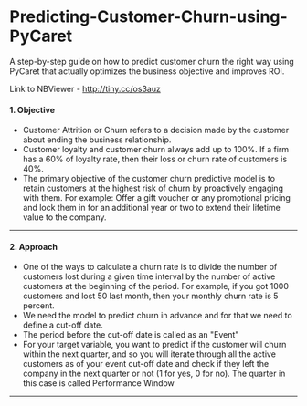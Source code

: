 # Predicting-Customer-Churn-using-PyCaret
A step-by-step guide on how to predict customer churn the right way using PyCaret that actually optimizes the business objective and improves ROI. 

Link to NBViewer - http://tiny.cc/os3auz

#### 1. Objective 

* Customer Attrition or Churn refers to a decision made by the customer about ending the business relationship.
* Customer loyalty and customer churn always add up to 100%. If a firm has a 60% of loyalty rate, then their loss or churn rate of customers is 40%.
* The primary objective of the customer churn predictive model is to retain customers at the highest risk of churn by proactively engaging with them. For example: Offer a gift voucher or any promotional pricing and lock them in for an additional year or two to extend their lifetime value to the company.

-----------

#### 2. Approach

* One of the ways to calculate a churn rate is to divide the number of customers lost during a given time interval by the number of active customers at the beginning of the period. For example, if you got 1000 customers and lost 50 last month, then your monthly churn rate is 5 percent.
* We need the model to predict churn in advance and for that we need to define a cut-off date. 
* The period before the cut-off date is called as an "Event"
* For your target variable, you want to predict if the customer will churn within the next quarter, and so you will iterate through all the active customers as of your event cut-off date and check if they left the company in the next quarter or not (1 for yes, 0 for no). The quarter in this case is called Performance Window

-------------


